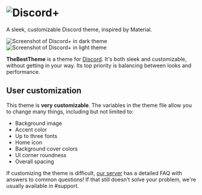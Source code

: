 # ![Discord+](https://whmcs.vnhosts.com/assets/img/logo.png)
A sleek, customizable Discord theme, inspired by Material.

![Screenshot of Discord+ in dark theme](https://prnt.sc/0eGi3yKbWNh_)
![Screenshot of Discord+ in light theme](https://prnt.sc/az8Hhl5qV-Gi)

**TheBestTheme** is a theme for [Discord](https://discord.com). It's both sleek and customizable, without getting in your way. Its top priority is balancing between looks and performance.

## User customization
This theme is **very customizable**.
The variables in the theme file allow you to change many things, including but not limited to:
* Background image
* Accent color
* Up to three fonts
* Home icon
* Background cover colors
* UI corner roundness
* Overall spacing

If customizing the theme is difficult, [our server](https://discord.gg/invite/bptEdGMNfW) has a detailed FAQ with answers to common questions! If that still doesn't solve your problem, we're usually available in #support.
